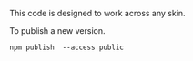 This code is designed to work across any skin.

To publish a new version.
```
npm publish  --access public
```
